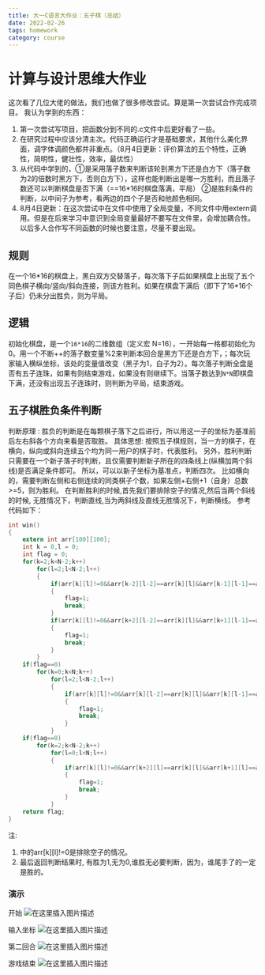 ```yaml
---
title: 大一C语言大作业：五子棋（总结）
date: 2022-02-26
tags: homework
category: course
---
```


# 计算与设计思维大作业

这次看了几位大佬的做法，我们也做了很多修改尝试。算是第一次尝试合作完成项目。
我认为学到的东西：

1. 第一次尝试写项目，把函数分到不同的.c文件中后更好看了一些。
2. 在研究过程中应该分清主次。代码正确运行才是基础要求，其他什么美化界面，调字体调颜色都并非重点。（8月4日更新：评价算法的五个特性，正确性，简明性，健壮性，效率，最优性）
3. 从代码中学到的，①是采用落子数来判断该轮到黑方下还是白方下（落子数为2的倍数时黑方下，否则白方下），这样也能判断出是哪一方胜利，而且落子数还可以判断棋盘是否下满（==16*16时棋盘落满，平局） ②是胜利条件的判断，以中间子为参考，看两边的四个子是否和他颜色相同。
4. 8月4日更新：在这次尝试中在文件中使用了全局变量，不同文件中用extern调用。但是在后来学习中意识到全局变量最好不要写在文件里，会增加耦合性。以后多人合作写不同函数的时候也要注意，尽量不要出现。

## 规则

在一个16\*16的棋盘上，黑白双方交替落子，每次落下子后如果棋盘上出现了五个同色棋子横向/竖向/斜向连接，则该方胜利。如果在棋盘下满后（即下了16\*16个子后）仍未分出胜负，则为平局。

## 逻辑

初始化棋盘，是一个`16*16`的二维数组（定义宏 N=16），一开始每一格都初始化为0。用一个不断++的落子数变量%2来判断本回合是黑方下还是白方下，；每次玩家输入横纵坐标，该处的变量值改变（黑子为1，白子为2）。每次落子判断全盘是否有五子连珠，如果有则结束游戏，如果没有则继续下。当落子数达到`N*N`即棋盘下满，还没有出现五子连珠时，则判断为平局，结束游戏。

## 五子棋胜负条件判断

判断原理 :
胜负的判断是在每颗棋子落下之后进行，所以用这一子的坐标为基准前后左右斜各个方向来看是否取胜。
具体思想:
按照五子棋规则，当一方的棋子，在横向，纵向或斜向连续五个均为同一用户的棋子时，代表胜利。
另外，胜利判断只需要在一个新子落子时判断，且仅需要判断新子所在的四条线上(纵横加两个斜线)是否满足条件即可。
所以，可以以新子坐标为基准点，判断四次。
比如横向的，需要判断左侧和右侧连续的同类棋子个数，如果左侧+右侧+1（自身）总数>=5，则为胜利。
在判断胜利的时候,首先我们要排除空子的情况,然后当两个斜线的时候, 无胜情况下，判断直线,当为两斜线及直线无胜情况下，判断横线。
参考代码如下：

```c
int win()
{
	extern int arr[100][100];
	int k = 0,l = 0;
	int flag = 0; 
	for(k=2;k<N-2;k++) 
		for(l=2;l<N-2;l++)
		{
			if(arr[k][l]!=0&&arr[k-2][l-2]==arr[k][l]&&arr[k-1][l-1]==arr[k][l]&&arr[k+1][l+1]==arr[k][l]&&arr[k+2][l+2]==arr[k][l])
			{
				flag=1;
				break;
			}
			if(arr[k][l]!=0&&arr[k+2][l-2]==arr[k][l]&&arr[k+1][l-1]==arr[k][l]&&arr[k-1][l+1]==arr[k][l]&&arr[k-2][l+2]==arr[k][l])
			{
				flag=1;
				break;
			}
		}
	if(flag==0) 
		for(k=0;k<N;k++)
			for(l=2;l<N-2;l++)
			{
				if(arr[k][l]!=0&&arr[k][l-2]==arr[k][l]&&arr[k][l-1]==arr[k][l]&&arr[k][l+1]==arr[k][l]&&arr[k][l+2]==arr[k][l])
				{
					flag=1;
					break;
				}
			}
	if(flag==0) 
		for(k=2;k<N-2;k++)
			for(l=0;l<N;l++)
			{
				if(arr[k][l]!=0&&arr[k+2][l]==arr[k][l]&&arr[k+1][l]==arr[k][l]&&arr[k-1][l]==arr[k][l]&&arr[k-2][l]==arr[k][l])
				{
					flag=1;
					break;
				}
			}
	return flag; 
}
```

注:
1.	中的arr[k][l]!=0是排除空子的情况。
2.	最后返回判断结果时, 有胜为1,无为0,谁胜无必要判断，因为，谁尾手了的一定是胜的。
### 演示
开始
 ![在这里插入图片描述](https://img-blog.csdnimg.cn/ae0a75087855494bbde21f978da69805.png?x-oss-process=image/watermark,type_ZmFuZ3poZW5naGVpdGk,shadow_10,text_aHR0cHM6Ly9ibG9nLmNzZG4ubmV0L2p0d3F3cQ==,size_16,color_FFFFFF,t_70)


输入坐标
 ![在这里插入图片描述](https://img-blog.csdnimg.cn/d5998cff325649e6b674ed2a6051b673.png?x-oss-process=image/watermark,type_ZmFuZ3poZW5naGVpdGk,shadow_10,text_aHR0cHM6Ly9ibG9nLmNzZG4ubmV0L2p0d3F3cQ==,size_16,color_FFFFFF,t_70)





第二回合
 ![在这里插入图片描述](https://img-blog.csdnimg.cn/20f9995d17b04e17979f8fdc73b65363.png?x-oss-process=image/watermark,type_ZmFuZ3poZW5naGVpdGk,shadow_10,text_aHR0cHM6Ly9ibG9nLmNzZG4ubmV0L2p0d3F3cQ==,size_16,color_FFFFFF,t_70)

游戏结束
 ![在这里插入图片描述](https://img-blog.csdnimg.cn/500ed64c7833490abfece68802bb8c84.png?x-oss-process=image/watermark,type_ZmFuZ3poZW5naGVpdGk,shadow_10,text_aHR0cHM6Ly9ibG9nLmNzZG4ubmV0L2p0d3F3cQ==,size_16,color_FFFFFF,t_70)